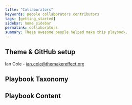 ```yaml
---
title: "Collaborators"
keywords: people collaborators contributors
tags: [getting_started]
sidebar: home_sidebar
permalink: collaborators
summary: These awesome people helped make this playbook.
---
```


## Theme & GitHub setup
Ian Cole - ian.cole@themakereffect.org

## Playbook Taxonomy

## Playbook Content

